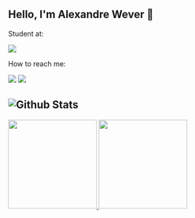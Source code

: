 ## Hello, I'm Alexandre Wever 👋

Student at:

<a href="https://www.insper.edu.br/" target="_blank"><img src="https://user-images.githubusercontent.com/89090868/235004487-f75564c3-16cd-45f4-b000-d72d5edca463.png" target="_blank"></a>
 
How to reach me:

  <a href = "mailto:awever4000@gmail.com"><img src="https://img.shields.io/badge/-Gmail-%23333?style=for-the-badge&logo=gmail&logoColor=white" target="_blank"></a>
  <a href="https://www.linkedin.com/in/alexandrewever" target="_blank"><img src="https://img.shields.io/badge/-LinkedIn-%230077B5?style=for-the-badge&logo=linkedin&logoColor=white" target="_blank"></a> 

## ![Github Stats](https://img.shields.io/badge/Github-000000?style=for-the-badge&logo=github&logoColor=white")
<div>
  <a href="https://github.com/WeeeverAlex">
  <img height="180em" src="https://github-readme-stats.vercel.app/api?username=WeeeverAlex&show_icons=true&theme=dark&include_all_commits=true&count_private=true"/>
  <img height="180em" src="https://github-readme-stats.vercel.app/api/top-langs/?username=WeeeverAlex&layout=compact&langs_count=7&theme=dark"/>
</div>
<div> 
  
  
